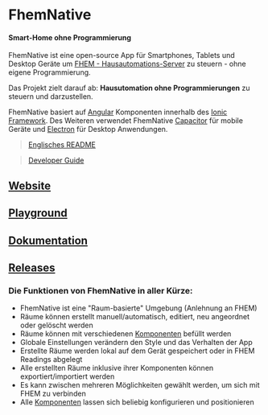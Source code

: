 # FhemNative
#### Smart-Home ohne Programmierung
FhemNative ist eine open-source App für Smartphones, Tablets und Desktop Geräte um [FHEM - Hausautomations-Server](https://fhem.de/) zu steuern - ohne eigene Programmierung.

Das Projekt zielt darauf ab: **Hausutomation ohne Programmierungen** zu steuern und darzustellen.

FhemNative basiert auf [Angular](https://angular.io/) Komponenten innerhalb des [Ionic Framework](https://ionicframework.com/).
Des Weiteren verwendet FhemNative [Capacitor](https://capacitorjs.com/) für mobile Geräte und [Electron](https://www.electronjs.org/) für Desktop Anwendungen.

> [Englisches README](https://github.com/Syrex-o/FHEMNative/blob/master/README_EN.md)

> [Developer Guide](http://fhemnative.de/doc/developer)

## [Website](http://fhemnative.de)
## [Playground](http://fhemnative.de/playground)
## [Dokumentation](http://fhemnative.de/docs)

## [Releases](https://github.com/Syrex-o/FhemNative/releases)

### Die Funktionen von FhemNative in aller Kürze:
* FhemNative ist eine "Raum-basierte" Umgebung (Anlehnung an FHEM)
* Räume können erstellt manuell/automatisch, editiert, neu angeordnet oder gelöscht werden
* Räume können mit verschiedenen [Komponenten](http://fhemnative.de/components) befüllt werden
* Globale Einstellungen verändern den Style und das Verhalten der App
* Erstellte Räume werden lokal auf dem Gerät gespeichert oder in FHEM Readings abgelegt
* Alle erstellten Räume inklusive ihrer Komponenten können exportiert/importiert werden
* Es kann zwischen mehreren Möglichkeiten gewählt werden, um sich mit FHEM zu verbinden
* Alle [Komponenten](http://fhemnative.de/components) lassen sich beliebig konfigurieren und positionieren